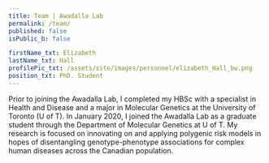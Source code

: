 ```yaml
---
title: Team | Awadalla Lab
permalink: /team/
published: false
isPublic_b: false

firstName_txt: Elizabeth
lastName_txt: Hall
profilePic_txt: /assets/site/images/personnel/elizabeth_Hall_bw.png
position_txt: PhD. Student
---
```


Prior to joining the Awadalla Lab, I completed my HBSc with a specialist in Health and Disease and a major in Molecular Genetics at the University of Toronto (U of T). In January 2020, I joined the Awadalla Lab as a graduate student through the Department of Molecular Genetics at U of T. My research is focused on innovating on and applying polygenic risk models in hopes of disentangling genotype-phenotype associations for complex human diseases across the Canadian population.
